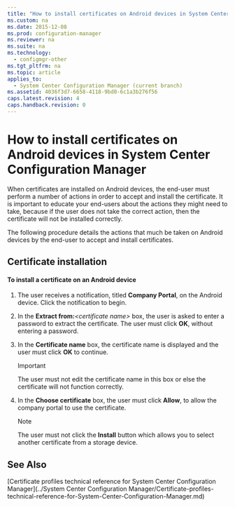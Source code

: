```yaml
---
title: "How to install certificates on Android devices in System Center Configuration Manager"
ms.custom: na
ms.date: 2015-12-08
ms.prod: configuration-manager
ms.reviewer: na
ms.suite: na
ms.technology: 
  - configmgr-other
ms.tgt_pltfrm: na
ms.topic: article
applies_to: 
  - System Center Configuration Manager (current branch)
ms.assetid: 4036f3d7-6658-4118-9bd0-6c1a3b276f56
caps.latest.revision: 4
caps.handback.revision: 0
---
```

# How to install certificates on Android devices in System Center Configuration Manager
When certificates are installed on Android devices, the end-user must perform a number of actions in order to accept and install the certificate. It is important to educate your end-users about the actions they might need to take, because if the user does not take the correct action, then the certificate will not be installed correctly.  
  
 The following procedure details the actions that much be taken on Android devices by the end-user to accept and install certificates.  
  
## Certificate installation  
  
#### To install a certificate on an Android device  
  
1.  The user receives a notification, titled **Company Portal**, on the Android device. Click the notification to begin.  
  
2.  In the **Extract from:***<certificate name\>* box, the user is asked to enter a password to extract the certificate. The user must click **OK**, without entering a password.  
  
3.  In the **Certificate name** box, the certificate name is displayed and the user must click **OK** to continue.  
  
    > [!IMPORTANT]  
    >  The user must not edit the certificate name in this box or else the certificate will not function correctly.  
  
4.  In the **Choose certificate** box, the user must click **Allow**, to allow the company portal to use the certificate.  
  
    > [!NOTE]  
    >  The user must not click the **Install** button which allows you to select another certificate from a storage device.  
  
## See Also  
 [Certificate profiles technical reference for System Center Configuration Manager](../System Center Configuration Manager/Certificate-profiles-technical-reference-for-System-Center-Configuration-Manager.md)